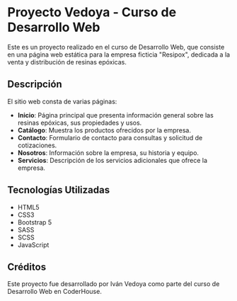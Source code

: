# Proyecto Vedoya - Curso de Desarrollo Web ##

Este es un proyecto realizado en el curso de Desarrollo Web, que consiste en una página web estática para la empresa ficticia "Resipox", dedicada a la venta y distribución de resinas epóxicas.

## Descripción ##

El sitio web consta de varias páginas:

- **Inicio**: Página principal que presenta información general sobre las resinas epóxicas, sus propiedades y usos.
- **Catálogo**: Muestra los productos ofrecidos por la empresa.
- **Contacto**: Formulario de contacto para consultas y solicitud de cotizaciones.
- **Nosotros**: Información sobre la empresa, su historia y equipo.
- **Servicios**: Descripción de los servicios adicionales que ofrece la empresa.

## Tecnologías Utilizadas ##

- HTML5
- CSS3
- Bootstrap 5
- SASS
- SCSS
- JavaScript

## Créditos ##

Este proyecto fue desarrollado por Iván Vedoya como parte del curso de Desarrollo Web en CoderHouse.
